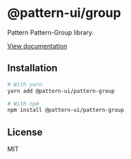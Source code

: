 # @pattern-ui/group

Pattern Pattern-Group library.

[View documentation](https://pattern.icu/)

## Installation

```sh
# With yarn
yarn add @pattern-ui/pattern-group

# With npm
npm install @pattern-ui/pattern-group
```

## License

MIT
